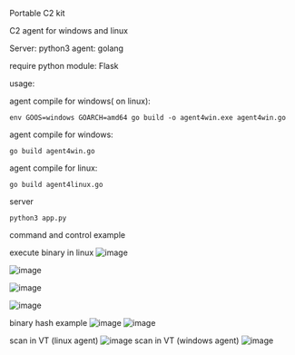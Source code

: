 Portable C2 kit

C2 agent for windows and linux


Server:   python3
agent:    golang

require python module:  Flask

usage:

agent compile for windows( on linux):

```
env GOOS=windows GOARCH=amd64 go build -o agent4win.exe agent4win.go
```
agent compile for windows:
```
go build agent4win.go
```


agent compile for linux:
```
go build agent4linux.go
```


server 
```
python3 app.py
```
command and control example


execute binary in linux
![image](https://github.com/G01d3nW01f/PortableC2Kit/assets/75846902/97fd1df1-cffb-4dea-aa41-1a604ba85bf3)



![image](https://github.com/G01d3nW01f/PortableC2Kit/assets/75846902/8568ba11-8a0d-4901-8b86-0c4d3766958e)

![image](https://github.com/G01d3nW01f/PortableC2Kit/assets/75846902/2bb276a6-e90c-45b5-a986-176ac86a5e62)


![image](https://github.com/G01d3nW01f/PortableC2Kit/assets/75846902/12438c50-a195-48a3-8166-c0defb870f11)

binary hash example
![image](https://github.com/G01d3nW01f/PortableC2Kit/assets/75846902/6f31affb-0856-40dc-97ff-8258e498a2f4)
![image](https://github.com/G01d3nW01f/PortableC2Kit/assets/75846902/d5651b96-1fb7-40ab-b1c7-ae1e28087adb)

scan in VT (linux agent)
![image](https://github.com/G01d3nW01f/PortableC2Kit/assets/75846902/39657a79-4731-454b-b33b-1276bcf9188a)
scan in VT (windows agent)
![image](https://github.com/G01d3nW01f/PortableC2Kit/assets/75846902/86d82582-5bec-41fd-bcb0-394689c0655b)
